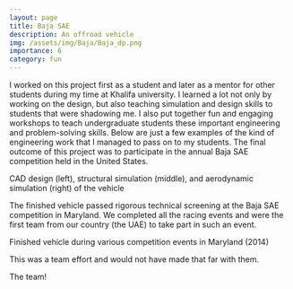 ```yaml
---
layout: page
title: Baja SAE
description: An offroad vehicle
img: /assets/img/Baja/Baja_dp.png
importance: 6
category: fun
---
```


I worked on this project first as a student and later as a mentor for other students during my time at Khalifa university. I learned a lot not only by working on the design, but also teaching simulation and design skills to students that were shadowing me. I also put together fun and engaging workshops to teach undergraduate students these important engineering and problem-solving skills. Below are just a few examples of the kind of engineering work that I managed to pass on to my students. The final outcome of this project was to participate in the annual Baja SAE competition held in the United States.

<div class="row">
    <div class="col-sm mt-3 mt-md-0 equal-height-short">
        <img class="img-fluid rounded z-depth-1" src="{{ '/assets/img/Baja/design.png' | relative_url }}" alt="" title="CAD"/>
    </div>
    <div class="col-sm mt-3 mt-md-0 equal-height-short">
        <img class="img-fluid rounded z-depth-1" src="{{ '/assets/img/Baja/deformation.jpg' | relative_url }}" alt="" title="FEA"/>
    </div>
    <div class="col-sm mt-3 mt-md-0 equal-height-short">
        <img class="img-fluid rounded z-depth-1" src="{{ '/assets/img/Baja/aerodynamics.jpg' | relative_url }}" alt="" title="CFD"/>
    </div>
</div>
<div class="caption">
    CAD design (left), structural simulation (middle), and aerodynamic simulation (right) of the vehicle
</div>

The finished vehicle passed rigorous technical screening at the Baja SAE competition in Maryland. We completed all the racing events and were the first team from our country (the UAE) to take part in such an event.

<div class="row">
    <div class="col-sm mt-3 mt-md-0 equal-height-short">
        <img class="img-fluid rounded z-depth-1" src="{{ '/assets/img/Baja/Finished_car.jpg' | relative_url }}" alt="" title="Technical inspection"/>
    </div>
    <div class="col-sm mt-3 mt-md-0 equal-height-short">
        <img class="img-fluid rounded z-depth-1" src="{{ '/assets/img/Baja/in_action.jpg' | relative_url }}" alt="" title="endurance event"/>
    </div>
    <div class="col-sm mt-3 mt-md-0 equal-height-short">
        <img class="img-fluid rounded z-depth-1" src="{{ '/assets/img/Baja/maneuverability.jpg' | relative_url }}" alt="" title="maneuverability event"/>
    </div>
</div>
<div class="caption">
    Finished vehicle during various competition events in Maryland (2014)
</div>

This was a team effort and would not have made that far with them.

<div class="row">
    <div class="col-sm mt-3 mt-md-0">
        <img class="img-fluid rounded z-depth-1" src="{{ '/assets/img/Baja/Team_photo.jpg' | relative_url }}" alt="" title="Baja SAE team"/>
    </div>
</div>
<div class="caption">
    The team!
</div>